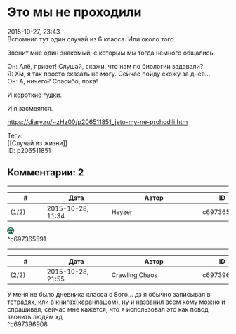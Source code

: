 Это мы не проходили
===================

  
2015-10-27, 23:43  
 Вспомнил тут один случай из 6 класса. Или около того.   
   
 Звонит мне один знакомый, с которым мы тогда немного общались.   
   
 Он: Алё, привет! Слушай, скажи, что нам по биологии задавали?   
 Я: Хм, я так просто сказать не могу. Сейчас пойду схожу за днев...   
 Он: А, ничего? Спасибо, пока!   
   
 И короткие гудки.   
   
 И я засмеялся.   
  
<https://diary.ru/~zHz00/p206511851_jeto-my-ne-prohodili.htm>  
  
Теги:  
[[Случай из жизни]]  
ID: p206511851  


Комментарии: 2
--------------

  


---



|         #         |              Дата              |                     Автор                     |           ID           |
| --- | --- | --- | --- |
| (1/2) | 2015-10-28, 11:34 | Heyzer | c697365591 |

  
 ![:D](pics/1131.gif)   
 ^c697365591

---



|         #         |              Дата              |                     Автор                     |           ID           |
| --- | --- | --- | --- |
| (2/2) | 2015-10-28, 21:55 | Crawling Chaos | c697396908 |

  
 У меня не было дневника класса с 8ого... дз я обычно записывал в тетрадях, или в книгах(каранлашом), ну и названил всем кому можно и спрашивал, сейчас мне кажется, что я использовал это как повод звонить людям хд   
 ^c697396908